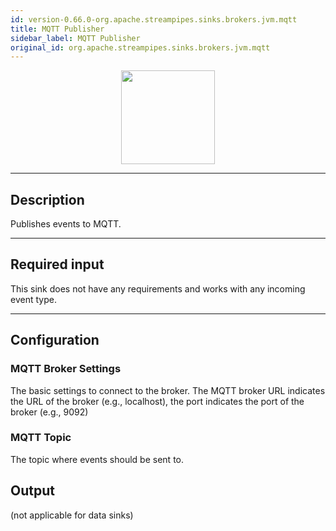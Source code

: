 ```yaml
---
id: version-0.66.0-org.apache.streampipes.sinks.brokers.jvm.mqtt
title: MQTT Publisher
sidebar_label: MQTT Publisher
original_id: org.apache.streampipes.sinks.brokers.jvm.mqtt
---
```


<!--
  ~ Licensed to the Apache Software Foundation (ASF) under one or more
  ~ contributor license agreements.  See the NOTICE file distributed with
  ~ this work for additional information regarding copyright ownership.
  ~ The ASF licenses this file to You under the Apache License, Version 2.0
  ~ (the "License"); you may not use this file except in compliance with
  ~ the License.  You may obtain a copy of the License at
  ~
  ~    http://www.apache.org/licenses/LICENSE-2.0
  ~
  ~ Unless required by applicable law or agreed to in writing, software
  ~ distributed under the License is distributed on an "AS IS" BASIS,
  ~ WITHOUT WARRANTIES OR CONDITIONS OF ANY KIND, either express or implied.
  ~ See the License for the specific language governing permissions and
  ~ limitations under the License.
  ~
  -->



<p align="center"> 
    <img src="/docs/img/pipeline-elements/org.apache.streampipes.sinks.brokers.jvm.mqtt/icon.png" width="150px;" class="pe-image-documentation"/>
</p>

***

## Description

Publishes events to MQTT.

***

## Required input

This sink does not have any requirements and works with any incoming event type.

***

## Configuration

### MQTT Broker Settings

The basic settings to connect to the broker. 
The MQTT broker URL indicates the URL of the broker (e.g., localhost), the port indicates the port of the broker
(e.g., 9092)


### MQTT Topic

The topic where events should be sent to.


## Output

(not applicable for data sinks)